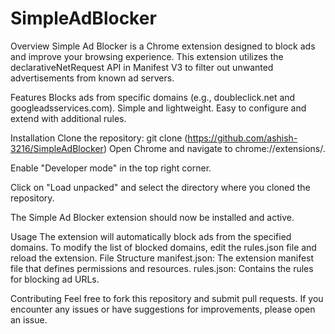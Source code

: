 # SimpleAdBlocker
Overview
Simple Ad Blocker is a Chrome extension designed to block ads and improve your browsing experience. This extension utilizes the declarativeNetRequest API in Manifest V3 to filter out unwanted advertisements from known ad servers.

Features
Blocks ads from specific domains (e.g., doubleclick.net and googleadsservices.com).
Simple and lightweight.
Easy to configure and extend with additional rules.

Installation
Clone the repository:
git clone (https://github.com/ashish-3216/SimpleAdBlocker)
Open Chrome and navigate to chrome://extensions/.

Enable "Developer mode" in the top right corner.

Click on "Load unpacked" and select the directory where you cloned the repository.

The Simple Ad Blocker extension should now be installed and active.

Usage
The extension will automatically block ads from the specified domains.
To modify the list of blocked domains, edit the rules.json file and reload the extension.
File Structure
manifest.json: The extension manifest file that defines permissions and resources.
rules.json: Contains the rules for blocking ad URLs.

Contributing
Feel free to fork this repository and submit pull requests. If you encounter any issues or have suggestions for improvements, please open an issue.

